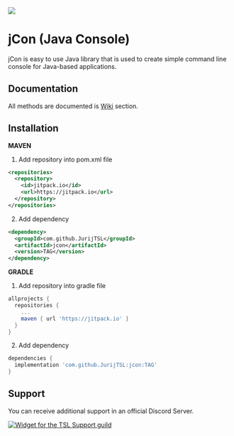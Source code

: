 [![](https://jitpack.io/v/JurijTSL/jcon.svg)](https://jitpack.io/#JurijTSL/jcon)

# jCon (Java Console)
jCon is easy to use Java library that is used to create simple command line console for Java-based applications.

## Documentation
All methods are documented is [Wiki](https://github.com/JurijTSL/jcon/wiki) section.

## Installation
**MAVEN**
1. Add repository into pom.xml file
```xml
<repositories>
  <repository>
    <id>jitpack.io</id>
    <url>https://jitpack.io</url>
  </repository>
</repositories>
```

2. Add dependency
```xml
<dependency>
  <groupId>com.github.JurijTSL</groupId>
  <artifactId>jcon</artifactId>
  <version>TAG</version>
</dependency>
```

**GRADLE**
1. Add repository into gradle file
```gradle
allprojects {
  repositories {
    ...
    maven { url 'https://jitpack.io' }
  }
}
```

2. Add dependency
```gradle
dependencies {
  implementation 'com.github.JurijTSL:jcon:TAG'
}
```

## Support
You can receive additional support in an official Discord Server.

[![Widget for the TSL Support guild](https://discord.com/api/guilds/807666401300316160/widget.png?style=banner1)](https://discord.gg/Wa24skGscR)
